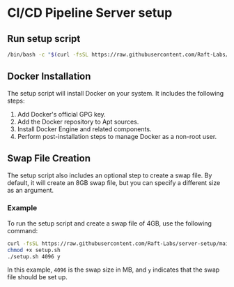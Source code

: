 # CI/CD Pipeline Server setup

## Run setup script
 
 ```bash
 /bin/bash -c "$(curl -fsSL https://raw.githubusercontent.com/Raft-Labs/server-setup/main/setup.sh)"
 ```

## Docker Installation

The setup script will install Docker on your system. It includes the following steps:
1. Add Docker's official GPG key.
2. Add the Docker repository to Apt sources.
3. Install Docker Engine and related components.
4. Perform post-installation steps to manage Docker as a non-root user.

## Swap File Creation

The setup script also includes an optional step to create a swap file. By default, it will create an 8GB swap file, but you can specify a different size as an argument.

### Example

To run the setup script and create a swap file of 4GB, use the following command:

```bash
curl -fsSL https://raw.githubusercontent.com/Raft-Labs/server-setup/main/setup.sh -o setup.sh
chmod +x setup.sh
./setup.sh 4096 y
```

In this example, `4096` is the swap size in MB, and `y` indicates that the swap file should be set up.